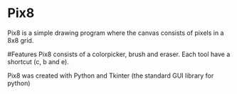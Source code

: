# Pix8 
Pix8 is a simple drawing program where the canvas consists of pixels in a 8x8 grid.

#Features
Pix8 consists of a colorpicker, brush and eraser. Each tool have a shortcut (c, b and e).

Pix8 was created with Python and Tkinter (the standard GUI library for python)
